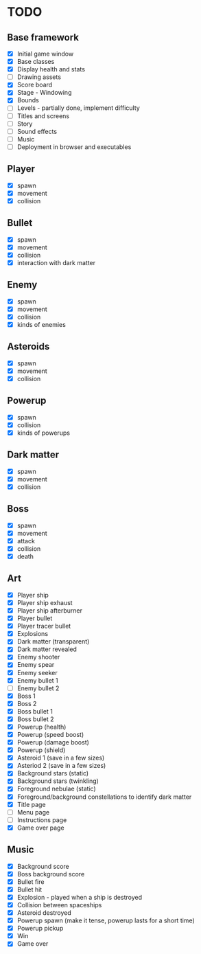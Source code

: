 # TODO
## Base framework
- [x] Initial game window
- [x] Base classes
- [x] Display health and stats
- [ ] Drawing assets
- [x] Score board
- [x] Stage - Windowing
- [x] Bounds
- [ ] Levels - partially done, implement difficulty
- [ ] Titles and screens
- [ ] Story
- [ ] Sound effects
- [ ] Music
- [ ] Deployment in browser and executables

## Player 
- [x] spawn
- [x] movement
- [x] collision

## Bullet
- [x] spawn
- [x] movement
- [x] collision
- [x] interaction with dark matter

## Enemy
- [x] spawn
- [x] movement
- [x] collision
- [x] kinds of enemies

## Asteroids
- [x] spawn
- [x] movement
- [x] collision

## Powerup
- [x] spawn
- [x] collision
- [x] kinds of powerups
 
## Dark matter
- [x] spawn
- [x] movement
- [x] collision

## Boss
- [x] spawn
- [x] movement
- [x] attack
- [x] collision
- [x] death

## Art
- [x] Player ship
- [x] Player ship exhaust
- [x] Player ship afterburner
- [x] Player bullet
- [x] Player tracer bullet
- [x] Explosions
- [x] Dark matter (transparent)
- [x] Dark matter revealed
- [x] Enemy shooter
- [x] Enemy spear
- [x] Enemy seeker
- [x] Enemy bullet 1
- [ ] Enemy bullet 2
- [x] Boss 1
- [x] Boss 2
- [x] Boss bullet 1
- [x] Boss bullet 2
- [x] Powerup (health)
- [x] Powerup (speed boost)
- [x] Powerup (damage boost)
- [x] Powerup (shield)
- [x] Asteroid 1 (save in a few sizes)
- [x] Asteriod 2 (save in a few sizes)
- [x] Background stars (static)
- [x] Background stars (twinkling)
- [x] Foreground nebulae (static)
- [x] Foreground/background constellations to identify dark matter
- [x] Title page
- [ ] Menu page
- [ ] Instructions page
- [x] Game over page

## Music
- [x] Background score
- [x] Boss background score
- [x] Bullet fire
- [x] Bullet hit
- [x] Explosion - played when a ship is destroyed
- [x] Collision between spaceships
- [x] Asteroid destroyed
- [x] Powerup spawn (make it tense, powerup lasts for a short time)
- [x] Powerup pickup
- [x] Win
- [x] Game over
